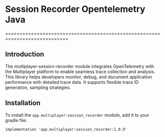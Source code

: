 # Session Recorder Opentelemetry Java
============================================================================
##  Introduction
The multiplayer-session-recorder module integrates OpenTelemetry with the Multiplayer platform to enable seamless trace collection and analysis. This library helps developers monitor, debug, and document application performance with detailed trace data. It supports flexible trace ID generation, sampling strategies.

## Installation

To install the `app.multiplayer:session_recorder` module, add it to your gradle file:

```
implementation 'app.multiplayer:session_recorder:1.0.0'
```

